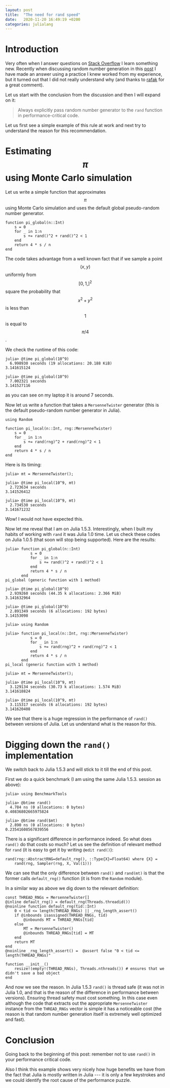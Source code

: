 ```yaml
---
layout: post
title:  "The need for rand speed"
date:   2020-11-20 16:49:19 +0200
categories: julialang
---
```


# Introduction

Very often when I answer questions on [Stack Overflow][so] I learn something
new. Recently when discussing random number generation in this [post][post]
I have made an answer using a practice I knew worked from my experience,
but it turned out that I did not really understand why (and thanks to
[rafak][rafak] for a great comment).

Let us start with the conclusion from the discussion and then I will expand on it:

> Always explicitly pass random number generator to the `rand` function in
performance-critical code.

Let us first see a simple example of this rule at work and next try to
understand the reason for this recommendation.

# Estimating $$\pi$$ using Monte Carlo simulation

Let us write a simple function that approximates $$\pi$$ using Monte Carlo
simulation and uses the default global pseudo-random number generator.

```
function pi_global(n::Int)
    s = 0
    for _ in 1:n
        s += rand()^2 + rand()^2 < 1
    end
    return 4 * s / n
end
```

The code takes advantage from a well known fact that if we sample a point
$$(x,y)$$ uniformly from $$[0,1,]^2$$ square the probability that $$x^2+y^2$$ is
less than $$1$$ is equal to $$\pi/4$$.

We check the runtime of this code:

```
julia> @time pi_global(10^9)
  6.998930 seconds (19 allocations: 20.188 KiB)
3.141615124

julia> @time pi_global(10^9)
  7.002321 seconds
3.141527116
```

as you can see on my laptop it is around 7 seconds.

Now let us write a function that takes a `MersenneTwister`
generator (this is the default pseudo-random number generator in Julia).

```
using Random

function pi_local(n::Int, rng::MersenneTwister)
    s = 0
    for _ in 1:n
        s += rand(rng)^2 + rand(rng)^2 < 1
    end
    return 4 * s / n
end
```

Here is its timing:

```
julia> mt = MersenneTwister();

julia> @time pi_local(10^9, mt)
  2.723634 seconds
3.141526412

julia> @time pi_local(10^9, mt)
  2.734530 seconds
3.141671232
```

Wow! I would not have expected this.

Now let me reveal that I am on Julia 1.5.3. Interestingly, when I built my
habits of working with `rand` it was Julia 1.0 time. Let us check these codes on
Julia 1.0.5 (that soon will stop being supported). Here are the results:

```
julia> function pi_global(n::Int)
           s = 0
           for _ in 1:n
               s += rand()^2 + rand()^2 < 1
           end
           return 4 * s / n
       end
pi_global (generic function with 1 method)

julia> @time pi_global(10^9)
  2.939260 seconds (44.35 k allocations: 2.366 MiB)
3.141632964

julia> @time pi_global(10^9)
  2.891349 seconds (6 allocations: 192 bytes)
3.14153098

julia> using Random

julia> function pi_local(n::Int, rng::MersenneTwister)
           s = 0
           for _ in 1:n
               s += rand(rng)^2 + rand(rng)^2 < 1
           end
           return 4 * s / n
       end
pi_local (generic function with 1 method)

julia> mt = MersenneTwister();

julia> @time pi_local(10^9, mt)
  3.129134 seconds (30.73 k allocations: 1.574 MiB)
3.141618824

julia> @time pi_local(10^9, mt)
  3.115317 seconds (6 allocations: 192 bytes)
3.141620408
```

We see that there is a huge regression in the performance of `rand()` between
versions of Julia. Let us understand what is the reason for this.

# Digging down the `rand()` implementation

We switch back to Julia 1.5.3 and will stick to it till the end of this post.

First we do a quick benchmark (I am using the same Julia 1.5.3. session as
above):

```
julia> using BenchmarkTools

julia> @btime rand()
  4.784 ns (0 allocations: 0 bytes)
0.40836802665975824

julia> @btime rand($mt)
  2.890 ns (0 allocations: 0 bytes)
0.23541608567839556
```

There is a significant difference in performance indeed. So what does `rand()`
do that costs so much? Let us see the definition of relevant method for `rand`
(it is easy to get it by writing `@edit rand()`):

```
rand(rng::AbstractRNG=default_rng(), ::Type{X}=Float64) where {X} =
    rand(rng, Sampler(rng, X, Val(1)))
```

We can see that the only difference between `rand()` and `rand(mt)` is that the
former calls `default_rng()` function (it is from the `Random` module).

In a similar way as above we dig down to the relevant definition:

```
const THREAD_RNGs = MersenneTwister[]
@inline default_rng() = default_rng(Threads.threadid())
@noinline function default_rng(tid::Int)
    0 < tid <= length(THREAD_RNGs) || _rng_length_assert()
    if @inbounds isassigned(THREAD_RNGs, tid)
        @inbounds MT = THREAD_RNGs[tid]
    else
        MT = MersenneTwister()
        @inbounds THREAD_RNGs[tid] = MT
    end
    return MT
end
@noinline _rng_length_assert() =  @assert false "0 < tid <= length(THREAD_RNGs)"

function __init__()
    resize!(empty!(THREAD_RNGs), Threads.nthreads()) # ensures that we didn't save a bad object
end

```

And now we see the reason. In Julia 1.5.3 `rand()` is thread safe (it was not in
Julia 1.0, and that is the reason of the difference in performance between
versions). Ensuring thread safety must cost something. In this case even
although the code that extracts out the appropriate `MersenneTwister` instance
from the `THREAD_RNGs` vector is simple it has a noticeable cost (the reason is
that random number generation itself is extremely well optimized and fast).

# Conclusion

Going back to the beginning of this post: remember not to use `rand()` in your
performance critical code.

Also I think this example shows very nicely how huge benefits we have from the
fact that Julia is mostly written in Julia --- it is only a few keystrokes
and we could identify the root cause of the performance puzzle.

[so]: https://stackoverflow.com/questions/tagged/julia
[post]: https://stackoverflow.com/questions/64784139/optimal-way-to-generate-and-call-many-random-numbers/64784851
[rafak]: https://stackoverflow.com/users/234232/rafak
